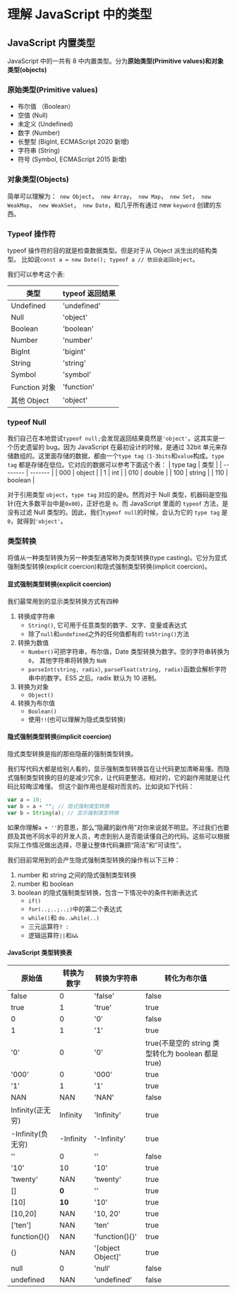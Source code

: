 # 理解 JavaScript 中的类型

## JavaScript 内置类型

JavaScript 中的一共有 8 中内置类型。分为**原始类型(Primitive values)**和**对象类型(objects)**

### 原始类型(Primitive values)

- 布尔值 （Boolean）
- 空值 (Null)
- 未定义 (Undefined)
- 数字 (Number)
- 长整型 (BigInt, ECMAScript 2020 新增)
- 字符串 (String)
- 符号 (Symbol, ECMAScript 2015 新增)

### 对象类型(Objects)

简单可以理解为：` new Object`，` new Array`，` new Map`，` new Set`，` new WeakMap`，` new WeakSet`，` new Date`，和几乎所有通过 new `keyword` 创建的东西。

### Typeof 操作符

typeof 操作符的目的就是检查数据类型。但是对于从 Object 派生出的结构类型。
比如说`const a = new Date(); typeof a // 依旧会返回object`。

我们可以参考这个表:

| 类型          | typeof 返回结果 |
| ------------- | --------------- |
| Undefined     | 'undefined'     |
| Null          | 'object'        |
| Boolean       | 'boolean'       |
| Number        | 'number'        |
| BigInt        | 'bigint'        |
| String        | 'string'        |
| Symbol        | 'symbol'        |
| Function 对象 | 'function'      |
| 其他 Object   | 'object'        |

### typeof Null

我们自己在本地尝试`typeof null;`会发现返回结果竟然是`'object'`。这其实是一个历史遗留的 bug。因为 JavaScript 在最初设计的时候，是通过 32bit 单元来存储数组的。这里面存储的数据，都由一个`type tag（1-3bits`和`value`构成。`type tag` 都是存储在低位。它对应的数据可以参考下面这个表：
| type tag | 类型    |
| -------- | ------- |
| 000      | object  |
| 1        | int     |
| 010      | double  |
| 100      | string  |
| 110      | boolean |

对于引用类型 `object`，`type tag` 对应的是`0`。然而对于 Null 类型，机器码是空指针(在大多数平台中是`0x00`)，正好也是 `0`。而 JavaScript 里面的 `typeof` 方法，是没有过滤 Null 类型的。因此，我们`typeof null`的时候，会认为它的 `type tag` 是 `0`，就得到`'object'`。

### 类型转换

将值从一种类型转换为另一种类型通常称为类型转换(type casting)。它分为显式强制类型转换(explicit coercion)和隐式强制类型转换(implicit coercion)。

#### 显式强制类型转换(explicit coercion)

我们最常用到的显示类型转换方式有四种

1. 转换成字符串
   - `String()`, 它可用于任意类型的数字、文字、变量或表达式
   - 除了`null`和`undefined`之外的任何值都有的 `toString()`方法
2. 转换为数值
   - `Number()`可把字符串，布尔值，Date 类型转换为数字。空的字符串转换为 `0`， 其他字符串将转换为 `NaN`
   - `parseInt(string, radix)`, `parseFloat(string, radix)`函数会解析字符串中的数字。ES5 之后。radix 默认为 10 进制。
3. 转换为对象
   - `Object()`
4. 转换为布尔值
   - `Boolean()`
   - 使用`!!`(也可以理解为隐式类型转换)

#### 隐式强制类型转换(implicit coercion)

隐式类型转换是指的那些隐蔽的强制类型转换。

我们写代码大都是给别人看的，显示强制类型转换旨在让代码更加清晰易懂。而隐式强制类型转换的目的是减少冗余，让代码更整洁。相对的，它的副作用就是让代码比较晦涩难懂。
但这个副作用也是相对而言的。比如说如下代码：

```javascript
var a = 10;
var b = a + ""; // 隐式强制类型转换
var b = String(a); // 显示强制类型转换
```

如果你理解`a + ''`的意思，那么“隐藏的副作用”对你来说就不明显。不过我们也要顾及其他不同水平的开发人员，考虑到别人是否能读懂自己的代码。这些可以根据实际工作情况做出选择，尽量让整体代码兼顾“简洁”和“可读性”。

我们目前常用到的会产生隐式强制类型转换的操作有以下三种：

1. number 和 string 之间的隐式强制类型转换
2. number 和 boolean
3. boolean 的隐式强制类型转换，包含一下情况中的条件判断表达式
   - `if()`
   - `for(..;..;..;)`中的第二个表达式
   - `while()`和 `do..while(..)`
   - 三元运算符`? :`
   - 逻辑运算符`||`和`&&`

#### JavaScript 类型转换表

| 原始值            | 转换为数字 | 转换为字符串      | 转化为布尔值                                       |
| ----------------- | ---------- | ----------------- | -------------------------------------------------- |
| false             | 0          | 'false'           | false                                              |
| true              | 1          | 'true'            | true                                               |
| 0                 | 0          | '0'               | false                                              |
| 1                 | 1          | '1'               | true                                               |
| '0'               | 0          | '0'               | true(不是空的 string 类型转化为 boolean 都是 true) |
| '000'             | 0          | '000'             | true                                               |
| '1'               | 1          | '1'               | true                                               |
| NAN               | NAN        | 'NAN'             | false                                              |
| Infinity(正无穷)  | Infinity   | 'Infinity'        | true                                               |
| -Infinity(负无穷) | -Infinity  | '-Infinity'       | true                                               |
| ''                | 0          | ''                | false                                              |
| '10'              | 10         | '10'              | true                                               |
| 'twenty'          | NAN        | 'twenty'          | true                                               |
| []                | **0**      | ''                | true                                               |
| [10]              | **10**     | '10'              | true                                               |
| [10,20]           | NAN        | '10, 20'          | true                                               |
| ['ten']           | NAN        | 'ten'             | true                                               |
| function(){}      | NAN        | 'function(){}'    | true                                               |
| {}                | NAN        | '[object Object]' | true                                               |
| null              | 0          | 'null'            | false                                              |
| undefined         | NAN        | 'undefined'       | false                                              |
